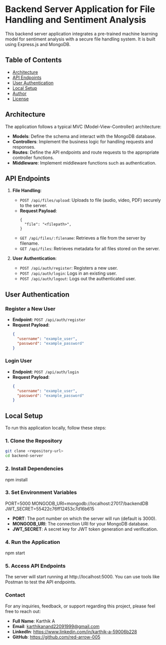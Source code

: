 # Backend Server Application for File Handling and Sentiment Analysis

This backend server application integrates a pre-trained machine learning model for sentiment analysis with a secure file handling system. It is built using Express.js and MongoDB.

## Table of Contents

- [Architecture](#architecture)
- [API Endpoints](#api-endpoints)
- [User Authentication](#user-authentication)
- [Local Setup](#local-setup)
- [Author](#author)
- [License](#license)

## Architecture

The application follows a typical MVC (Model-View-Controller) architecture:

- **Models**: Define the schema and interact with the MongoDB database.
- **Controllers**: Implement the business logic for handling requests and responses.
- **Routes**: Define the API endpoints and route requests to the appropriate controller functions.
- **Middleware**: Implement middleware functions such as authentication.

## API Endpoints

1. **File Handling**:

   - `POST /api/files/upload`: Uploads to file (audio, video, PDF) securely to the server.
   - **Request Payload**:
     ```form-data
     {
       "file": "<filepath>",
     }
     ```
   - `GET /api/files/:filename`: Retrieves a file from the server by filename.
   - `GET /api/files`: Retrieves metadata for all files stored on the server.

2. **User Authentication**:
   - `POST /api/auth/register`: Registers a new user.
   - `POST /api/auth/login`: Logs in an existing user.
   - `POST /api/auth/logout`: Logs out the authenticated user.

## User Authentication

### Register a New User

- **Endpoint**: `POST /api/auth/register`
- **Request Payload**:
  ```json
  {
    "username": "example_user",
    "password": "example_password"
  }
  ```

### Login User

- **Endpoint**: `POST /api/auth/login`
- **Request Payload**:
  ```json
  {
    "username": "example_user",
    "password": "example_password"
  }
  ```

## Local Setup

To run this application locally, follow these steps:

### 1. Clone the Repository

```bash
git clone <repository-url>
cd backend-server
```

### 2. Install Dependencies

npm install

### 3. Set Environment Variables

PORT=5000
MONGODB_URI=mongodb://localhost:27017/backendDB
JWT_SECRET=55422c76ff12453c7d16b615

- **PORT**: The port number on which the server will run (default is 3000).
- **MONGODB_URI**: The connection URI for your MongoDB database.
- **JWT_SECRET**: A secret key for JWT token generation and verification.

### 4. Run the Application

npm start

### 5. Access API Endpoints

The server will start running at http://localhost:5000. You can use tools like Postman to test the API endpoints.

### Contact

For any inquiries, feedback, or support regarding this project, please feel free to reach out:

- **Full Name**: Karthik A
- **Email**: karthikanand22091999@gmail.com
- **LinkedIn**: https://www.linkedin.com/in/karthik-a-59006b228
- **GitHub**: https://github.com/red-arrow-005
